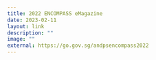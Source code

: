```yaml
---
title: 2022 ENCOMPASS eMagazine
date: 2023-02-11
layout: link
description: ""
image: ""
external: https://go.gov.sg/andpsencompass2022
---
```






